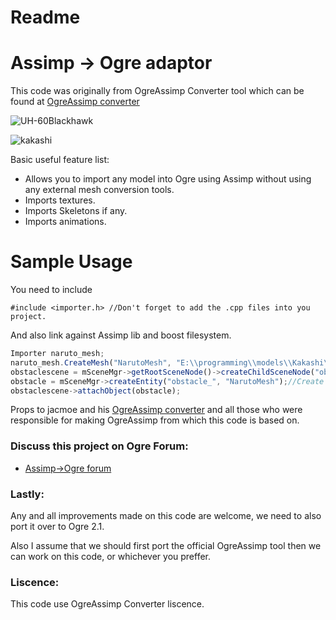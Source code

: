# Readme
# Assimp -> Ogre adaptor

This code was originally from OgreAssimp Converter tool which can be found at [OgreAssimp converter](https://bitbucket.org/ogreaddons/ogreassimp/)

![UH-60Blackhawk](http://i.imgur.com/q0ToYqj.png)

![kakashi](http://i.imgur.com/fWcbMIN.png)

Basic useful feature list:

 * Allows you to import any model into Ogre using Assimp without using any external mesh conversion tools.
 * Imports textures.
 * Imports Skeletons if any.
 * Imports animations.



# Sample Usage

You need to include 
```
#include <importer.h> //Don't forget to add the .cpp files into you project.
```
And also link against Assimp lib and boost filesystem.

```javascript
Importer naruto_mesh;
naruto_mesh.CreateMesh("NarutoMesh", "E:\\programming\\models\\Kakashi\\Kakashi.obj", Importer::LOW_QUALITY);//Create the mesh with name "NarutoMesh" of Low quality, set Importer::HIGH_QUALITY for high quality
obstaclescene = mSceneMgr->getRootSceneNode()->createChildSceneNode("obstaclescene_" );
obstacle = mSceneMgr->createEntity("obstacle_", "NarutoMesh");//Create an entity from the mesh "NarutoMesh"
obstaclescene->attachObject(obstacle);

```

Props to  jacmoe and his [OgreAssimp converter](https://bitbucket.org/ogreaddons/ogreassimp/) and all those who were responsible for making OgreAssimp from which this code is based on.

### Discuss this project on Ogre Forum:

 * [Assimp->Ogre forum](http://www.ogre3d.org/forums/viewtopic.php?f=1&t=93145)

### Lastly:
Any and all improvements made on this code are welcome, we need to also port it over to Ogre 2.1.

Also I assume that we should first port the official OgreAssimp tool then we can work on this code, or whichever you preffer.
### Liscence:
This code use OgreAssimp Converter liscence.